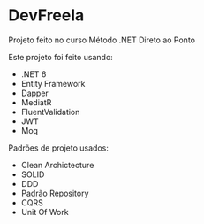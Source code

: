 # DevFreela

Projeto feito no curso Método .NET Direto ao Ponto

Este projeto foi feito usando:
- .NET 6
- Entity Framework
- Dapper
- MediatR
- FluentValidation
- JWT
- Moq

Padrões de projeto usados:
- Clean Archictecture
- SOLID
- DDD
- Padrão Repository
- CQRS
- Unit Of Work
